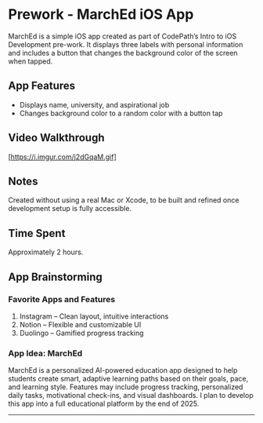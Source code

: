 
# Prework - MarchEd iOS App

MarchEd is a simple iOS app created as part of CodePath’s Intro to iOS Development pre-work. It displays three labels with personal information and includes a button that changes the background color of the screen when tapped.

## App Features
- Displays name, university, and aspirational job
- Changes background color to a random color with a button tap

## Video Walkthrough
[https://i.imgur.com/j2dGqaM.gif]

## Notes
Created without using a real Mac or Xcode, to be built and refined once development setup is fully accessible.

## Time Spent
Approximately 2 hours.

## App Brainstorming

### Favorite Apps and Features
1. Instagram – Clean layout, intuitive interactions
2. Notion – Flexible and customizable UI
3. Duolingo – Gamified progress tracking

### App Idea: MarchEd
MarchEd is a personalized AI-powered education app designed to help students create smart, adaptive learning paths based on their goals, pace, and learning style. Features may include progress tracking, personalized daily tasks, motivational check-ins, and visual dashboards. I plan to develop this app into a full educational platform by the end of 2025.

---

